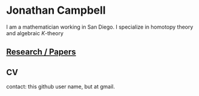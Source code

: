 # Jonathan Campbell

I am a mathematician working in San Diego. I specialize in homotopy theory and algebraic $K$-theory

## [Research / Papers](papers.md)

## CV

contact: this github user name, but at gmail.

